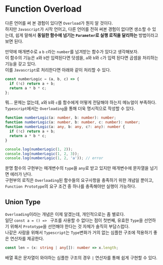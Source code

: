 # Function Overload
다른 언어를 써 본 경험이 있다면 ```Overload```가 뭔지 알 것이다.  
하지만 ```Javascript```가 시작 언어고, 다른 언어를 전혀 써본 경험이 없다면 생소할 수 있는데, 쉽게 말해서 **동일한 함수에 넘기는 ```Parameter```로 실행 로직을 달리하는** 방법이라고 보면 된다.

만약에 매개변수로 ```a``` ```b``` ```c```라는 ```number```를 넘겨받는 함수가 있다고 생각해보자.  
이 함수의 기능은 ```a```와 ```b```만 입력된다면 덧셈을, ```a```와 ```b```와 ```c```가 입력 된다면 곱셈을 처리하는 기능을 갖고 있다.  
이를 ```Javascript```로 처리한다면 아래와 같이 처리할 수 있다.
```javascript
const numberLogic = (a, b, c) => {
  if (!c) return a + b;
  return a * b * c;
};
```
뭐... 문제는 없는데, ```a```와 ```b```와 ```c```를 함수에게 어떻게 전달해야 하는지 메뉴얼이 부족하다.  
```Typescript```에서는 ```Overloading```을 통해 더욱 명시적으로 작성할 수 있다.
```typescript
function numberLogic(a: number, b: number): number;
function numberLogic(a: number, b: number, c: number): number;
function numberLogic(a: any, b: any, c?: any): number {
  if (!c) return a + b;
  return a * b * c;
}

console.log(numberLogic(1, 2));
console.log(numberLogic(1, 2, 3));
console.log(numberLogic(1, 2, 'a')); // error
```
분명 함수의 구현부는 매개변수의 ```type```을 ```any```로 받고 있지만 매개변수에 문자열을 넘기면 에러가 난다.  
구현부의 로직은 ```Overloading```된 함수들의 요구사항을 충족하기 위한 개념일 뿐이고, ```Function Prototype```의 요구 조건 중 하나를 충족해야만 실행이 가능하다.
## Union Type
```Overloading```이라는 개념은 이제 알겠는데, 개인적으로는 좀 별로다.  
일단 ```const a = () => ``` 구조를 사용할 수 없다는 점이 첫번째, 유효한 ```Type```을 선언하기 위해서 ```Prototype```을 선언해야 한다는 것 자체가 솔직히 부담스럽다.  
나같은 사람을 위해서 ```Typescript```는 ```Type```변화가 거의 없는 심플한 구조에 적용하기 좋은 연산자를 제공한다.
```typescript
const len = (x: string | any[]): number => x.length;
```
배열 혹은 문자열이 와야하는 심플한 구조의 경우 ```|``` 연산자를 통해 쉽게 구현할 수 있다.